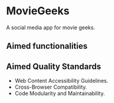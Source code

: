 # MovieGeeks
A social media app for movie geeks.

## Aimed functionalities


## Aimed Quality Standards
- Web Content Accessibility Guidelines.
- Cross-Browser Compatibility.
- Code Modularity and Maintainability.
